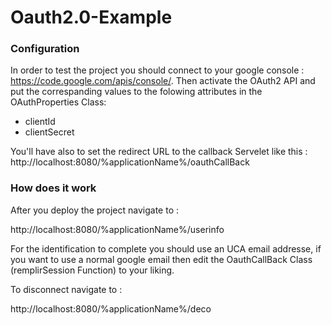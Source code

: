 # Oauth2.0-Example

### Configuration

In order to test the project you should connect to your google console : https://code.google.com/apis/console/.
Then activate the OAuth2 API and put the correspanding values to the folowing attributes in the OAuthProperties Class:
  - clientId
  - clientSecret

You'll have also to set the redirect URL to the callback Servelet like this : http://localhost:8080/%applicationName%/oauthCallBack

### How does it work

After you deploy the project navigate to :

http://localhost:8080/%applicationName%/userinfo

For the identification to complete you should use an UCA email addresse, if you want to use a normal google email then edit the OauthCallBack Class (remplirSession Function) to your liking.

To disconnect navigate to :

http://localhost:8080/%applicationName%/deco
